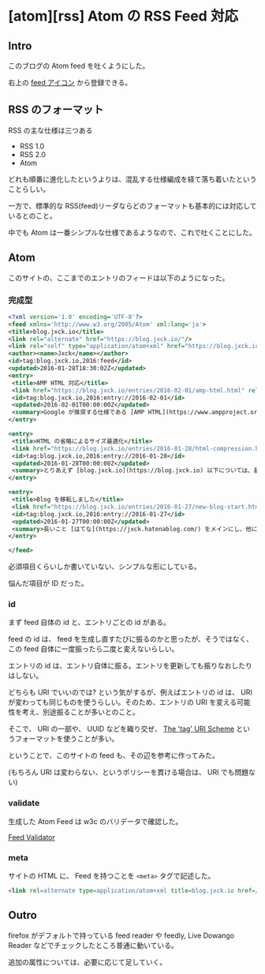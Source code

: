 # [atom][rss] Atom の RSS Feed 対応

## Intro

このブログの Atom feed を吐くようにした。

右上の [feed アイコン](https://blog.jxck.io/feeds/atom.xml) から登録できる。


## RSS のフォーマット

RSS の主な仕様は三つある

- RSS 1.0
- RSS 2.0
- Atom

どれも順番に進化したというよりは、混乱する仕様編成を経て落ち着いたということらしい。

一方で、標準的な RSS(feed)リーダならどのフォーマットも基本的には対応しているとのこと。

中でも Atom は一番シンプルな仕様であるようなので、これで吐くことにした。


## Atom

このサイトの、ここまでのエントリのフィードは以下のようになった。


### 完成型


```xml
<?xml version='1.0' encoding='UTF-8'?>
<feed xmlns='http://www.w3.org/2005/Atom' xml:lang='ja'>
<title>blog.jxck.io</title>
<link rel="alternate" href="https://blog.jxck.io/"/>
<link rel="self" type="application/atom+xml" href="https://blog.jxck.io/feeds/atom.xml"/>
<author><name>Jxck</name></author>
<id>tag:blog.jxck.io,2016:feed</id>
<updated>2016-01-28T18:30:02Z</updated>
<entry>
 <title>AMP HTML 対応</title>
 <link href="https://blog.jxck.io/entries/2016-02-01/amp-html.html" rel="alternate" />
 <id>tag:blog.jxck.io,2016:entry://2016-02-01</id>
 <updated>2016-02-01T00:00:00Z</updated>
 <summary>Google が推奨する仕様である [AMP HTML](https://www.ampproject.org/) に、このブログを対応した。言いたいことは色々あるが、とりあえず非常に難しかったため、その対応方法や感想などを残す。</summary>
</entry>

<entry>
 <title>HTML の省略によるサイズ最適化</title>
 <link href="https://blog.jxck.io/entries/2016-01-28/html-compression.html" rel="alternate" />
 <id>tag:blog.jxck.io,2016:entry://2016-01-28</id>
 <updated>2016-01-28T00:00:00Z</updated>
 <summary>とりあえず [blog.jxck.io](https://blog.jxck.io) 以下については、基本的には静的ファイルを生成するスタイルで作ろうと思っている。手元に書いた Markdown を HTML に変換するスタイルで、これを行うツールは星の数ほどあるが、この変換時に前から思っていた HTML の最適化をやってみようと思った。結局そういうことができるツールはなさそうなので、 Markdown のパーサだけ借りてきて、 AST から構築する過程で省略を施した。単なる実験としてその結果を書いておく。(なお、今はまだ CSS も圧縮していない)</summary>
</entry>

<entry>
 <title>Blog を移転しました</title>
 <link href="https://blog.jxck.io/entries/2016-01-27/new-blog-start.html" rel="alternate" />
 <id>tag:blog.jxck.io,2016:entry://2016-01-27</id>
 <updated>2016-01-27T00:00:00Z</updated>
 <summary>長いこと [はてな](https://jxck.hatenablog.com/) をメインにし、他にも [Qiita](https://qiita.com/jxck_) や [Tumblr](http://jxck.tumblr.com/) を使って色々書いて来たけど、そろそろ自分のドメインに全部集約していこうかなと思います。</summary>
</entry>

</feed>
```

必須項目くらいしか書いていない、シンプルな形にしている。

悩んだ項目が ID だった。


### id

まず feed 自体の id と、エントリごとの id がある。

feed の id は、 feed を生成し直すたびに振るのかと思ったが、そうではなく、この feed 自体に一度振ったら二度と変えないらしい。

エントリの id は、エントリ自体に振る。エントリを更新しても振りなおしたりはしない。

どちらも URI でいいのでは? という気がするが、例えばエントリの id は、 URI が変わっても同じものを使うらしい。そのため、エントリの URI を変える可能性を考え、別途振ることが多いとのこと。

そこで、 URI の一部や、 UUID などを織り交ぜ、 [The 'tag' URI Scheme](https://www.ietf.org/rfc/rfc4151.txt) というフォーマットを使うことが多い。

ということで、このサイトの feed も、その辺を参考に作ってみた。

(もちろん URI は変わらない、というポリシーを貫ける場合は、 URI でも問題ない)


### validate

生成した Atom Feed は w3c のバリデータで確認した。

[Feed Validator](https://validator.w3.org/feed/check.cgi?url=https%3A%2F%2Fblog.jxck.io%2Ffeeds%2Fatom.xml)


### meta

サイトの HTML に、 Feed を持つことを `<meta>` タグで記述した。


```html
<link rel=alternate type=application/atom+xml title=blog.jxck.io href=/feeds/atom.xml />
```


## Outro

firefox がデフォルトで持っている feed reader や feedly, Live Dowango Reader などでチェックしたところ普通に動いている。

追加の属性については、必要に応じて足していく。
